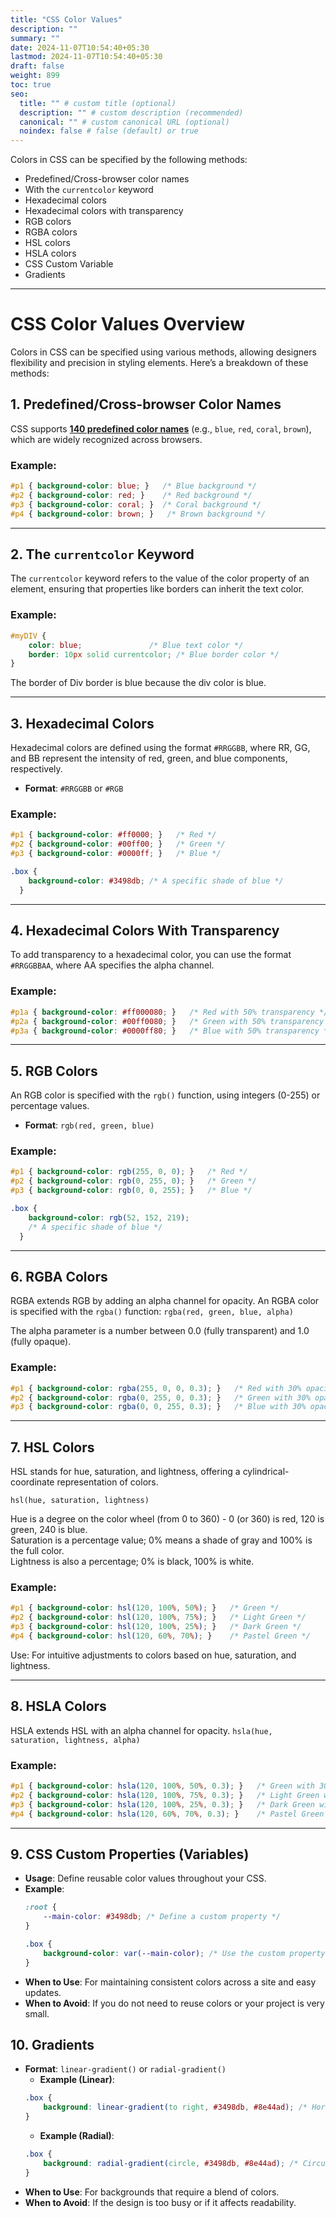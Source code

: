 ```yaml
---
title: "CSS Color Values"
description: ""
summary: ""
date: 2024-11-07T10:54:40+05:30
lastmod: 2024-11-07T10:54:40+05:30
draft: false
weight: 899
toc: true
seo:
  title: "" # custom title (optional)
  description: "" # custom description (recommended)
  canonical: "" # custom canonical URL (optional)
  noindex: false # false (default) or true
---
```



Colors in CSS can be specified by the following methods:
- Predefined/Cross-browser color names
- With the `currentcolor` keyword
- Hexadecimal colors
- Hexadecimal colors with transparency
- RGB colors
- RGBA colors
- HSL colors
- HSLA colors
- CSS Custom Variable
- Gradients


---

# CSS Color Values Overview

Colors in CSS can be specified using various methods, allowing designers flexibility and precision in styling elements. Here’s a breakdown of these methods:

## 1. Predefined/Cross-browser Color Names

CSS supports [**140 predefined color names**](https://www.w3schools.com/colors/colors_names.asp) (e.g., `blue`, `red`, `coral`, `brown`), which are widely recognized across browsers.

### Example:
```css
#p1 { background-color: blue; }   /* Blue background */
#p2 { background-color: red; }    /* Red background */
#p3 { background-color: coral; }  /* Coral background */
#p4 { background-color: brown; }   /* Brown background */
```


---

## 2. The `currentcolor` Keyword

The `currentcolor` keyword refers to the value of the color property of an element, ensuring that properties like borders can inherit the text color.

### Example:
```css
#myDIV { 
    color: blue;               /* Blue text color */
    border: 10px solid currentcolor; /* Blue border color */
}
```
The border of Div border is blue because the div color is blue. 


---

## 3. Hexadecimal Colors

Hexadecimal colors are defined using the format `#RRGGBB`, where RR, GG, and BB represent the intensity of red, green, and blue components, respectively.
- **Format**: `#RRGGBB` or `#RGB`
### Example:
```css
#p1 { background-color: #ff0000; }   /* Red */
#p2 { background-color: #00ff00; }   /* Green */
#p3 { background-color: #0000ff; }   /* Blue */

.box {
    background-color: #3498db; /* A specific shade of blue */
  }
```


---

## 4. Hexadecimal Colors With Transparency

To add transparency to a hexadecimal color, you can use the format `#RRGGBBAA`, where AA specifies the alpha channel.

### Example:
```css
#p1a { background-color: #ff000080; }   /* Red with 50% transparency */
#p2a { background-color: #00ff0080; }   /* Green with 50% transparency */
#p3a { background-color: #0000ff80; }   /* Blue with 50% transparency */
```


---

## 5. RGB Colors

An RGB color is specified with the `rgb()` function, using integers (0-255) or percentage values.

- **Format**: `rgb(red, green, blue)`

### Example:
```css
#p1 { background-color: rgb(255, 0, 0); }   /* Red */
#p2 { background-color: rgb(0, 255, 0); }   /* Green */
#p3 { background-color: rgb(0, 0, 255); }   /* Blue */

.box {
	background-color: rgb(52, 152, 219); 
	/* A specific shade of blue */
  }
```

---

## 6. RGBA Colors

RGBA extends RGB by adding an alpha channel for opacity.
An RGBA color is specified with the `rgba()`
function:
`rgba(red, green, blue, alpha)`

The alpha parameter is a number between 0.0 (fully transparent) and 1.0 (fully opaque).

### Example:
```css
#p1 { background-color: rgba(255, 0, 0, 0.3); }   /* Red with 30% opacity */
#p2 { background-color: rgba(0, 255, 0, 0.3); }   /* Green with 30% opacity */
#p3 { background-color: rgba(0, 0, 255, 0.3); }   /* Blue with 30% opacity */
```


---

## 7. HSL Colors

HSL stands for hue, saturation, and lightness, offering a cylindrical-coordinate representation of colors.

`hsl(hue, saturation, lightness)`

Hue is a degree on the color wheel (from 0 to 360) - 0 (or 360) is red, 120 is green, 240 is blue.  
Saturation is a percentage value; 0% means a shade of gray and 100% is the full color.   
Lightness is also a percentage; 0% is black, 100% is white.

### Example:
```css
#p1 { background-color: hsl(120, 100%, 50%); }   /* Green */
#p2 { background-color: hsl(120, 100%, 75%); }   /* Light Green */
#p3 { background-color: hsl(120, 100%, 25%); }   /* Dark Green */
#p4 { background-color: hsl(120, 60%, 70%); }    /* Pastel Green */
```

Use: For intuitive adjustments to colors based on hue, saturation, and lightness.


---

## 8. HSLA Colors

HSLA extends HSL with an alpha channel for opacity.
`hsla(hue, saturation, lightness, alpha)`

### Example:
```css
#p1 { background-color: hsla(120, 100%, 50%, 0.3); }   /* Green with 30% opacity */
#p2 { background-color: hsla(120, 100%, 75%, 0.3); }   /* Light Green with 30% opacity */
#p3 { background-color: hsla(120, 100%, 25%, 0.3); }   /* Dark Green with 30% opacity */
#p4 { background-color: hsla(120, 60%, 70%, 0.3); }    /* Pastel Green with 30% opacity */
```


---


## 9. CSS Custom Properties (Variables)
- **Usage**: Define reusable color values throughout your CSS.
- **Example**:
  ```css
  :root {
      --main-color: #3498db; /* Define a custom property */
  }

  .box {
      background-color: var(--main-color); /* Use the custom property */
  }
  ```
- **When to Use**: For maintaining consistent colors across a site and easy updates.
- **When to Avoid**: If you do not need to reuse colors or your project is very small.

## 10. Gradients
- **Format**: `linear-gradient()` or `radial-gradient()`
  - **Example (Linear)**:
  ```css
  .box {
      background: linear-gradient(to right, #3498db, #8e44ad); /* Horizontal gradient */
  }
  ```
  - **Example (Radial)**:
  ```css
  .box {
      background: radial-gradient(circle, #3498db, #8e44ad); /* Circular gradient */
  }
  ```
- **When to Use**: For backgrounds that require a blend of colors.
- **When to Avoid**: If the design is too busy or if it affects readability.
